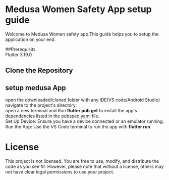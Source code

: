 # **Medusa Women Safety App setup guide**  

Welcome to Medusa Women safety app.This guide helps you to setup the application on your end.  

##Prerequisits  
Flutter 3.19.0  

## Clone the Repository  



## setup medusa App
open the downloaded/cloned folder with any IDE(VS code/Android Studio)  
navigate to the project's directory.    
open a new terminal and Run **flutter pub get** to install the app's dependencies listed in the pubspec.yaml file.  
Set Up Device: Ensure you have a device connected or an emulator running.  
Run the App: Use the VS Code terminal to run the app with **flutter run**  




 # License

This project is not licensed. You are free to use, modify, and distribute the code as you see fit. However, please note that without a license, others may not have clear legal permissions to use your project.  

